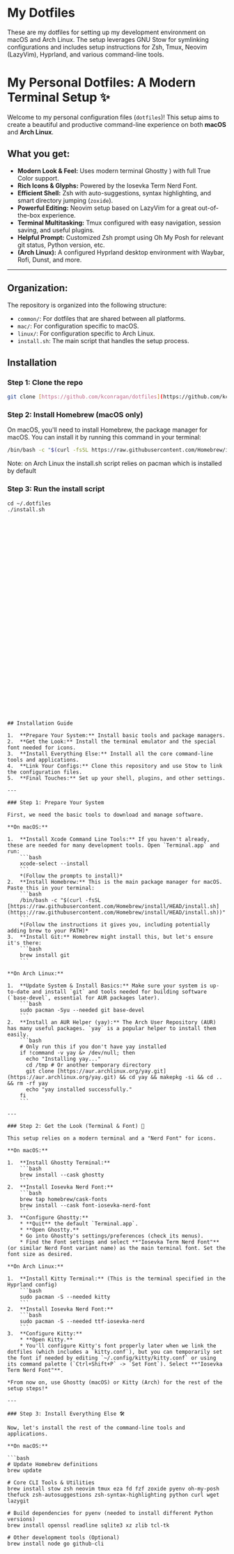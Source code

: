 # My Dotfiles

These are my dotfiles for setting up my development environment on macOS and Arch Linux. The setup leverages GNU Stow for symlinking configurations and includes setup instructions for Zsh, Tmux, Neovim (LazyVim), Hyprland, and various command-line tools.

# My Personal Dotfiles: A Modern Terminal Setup ✨

Welcome to my personal configuration files (`dotfiles`)! This setup aims to create a beautiful and productive command-line experience on both **macOS** and **Arch Linux**.

## **What you get:**

* **Modern Look & Feel:** Uses modern terminal Ghostty ) with full True Color support.
* **Rich Icons & Glyphs:** Powered by the Iosevka Term Nerd Font.
* **Efficient Shell:** Zsh with auto-suggestions, syntax highlighting, and smart directory jumping (`zoxide`).
* **Powerful Editing:** Neovim setup based on LazyVim for a great out-of-the-box experience.
* **Terminal Multitasking:** Tmux configured with easy navigation, session saving, and useful plugins.
* **Helpful Prompt:** Customized Zsh prompt using Oh My Posh for relevant git status, Python version, etc.
* **(Arch Linux):** A configured Hyprland desktop environment with Waybar, Rofi, Dunst, and more.

---

## Organization:

The repository is organized into the following structure:
* `common/`: For dotfiles that are shared between all platforms.
* `mac/`: For configuration specific to macOS.
* `linux/`: For configuration specific to Arch Linux.
* `install.sh`: The main script that handles the setup process.


## Installation

### Step 1: Clone the repo

```bash
git clone [https://github.com/kconragan/dotfiles](https://github.com/kconragan/dotfiles) ~/.dotfiles
```


### Step 2: Install Homebrew (macOS only)
On macOS, you'll need to install Homebrew, the package manager for macOS. You can install it by running this command in your terminal:

```bash
/bin/bash -c "$(curl -fsSL https://raw.githubusercontent.com/Homebrew/install/HEAD/install.sh)"
```

Note: on Arch Linux the install.sh script relies on pacman which is installed by default

### Step 3: Run the install script

```
cd ~/.dotfiles
./install.sh
```
```

































## Installation Guide

1.  **Prepare Your System:** Install basic tools and package managers.
2.  **Get the Look:** Install the terminal emulator and the special font needed for icons.
3.  **Install Everything Else:** Install all the core command-line tools and applications.
4.  **Link Your Configs:** Clone this repository and use Stow to link the configuration files.
5.  **Final Touches:** Set up your shell, plugins, and other settings.

---

### Step 1: Prepare Your System

First, we need the basic tools to download and manage software.

**On macOS:**

1.  **Install Xcode Command Line Tools:** If you haven't already, these are needed for many development tools. Open `Terminal.app` and run:
    ```bash
    xcode-select --install
    ```
    *(Follow the prompts to install)*
2.  **Install Homebrew:** This is the main package manager for macOS. Paste this in your terminal:
    ```bash
    /bin/bash -c "$(curl -fsSL [https://raw.githubusercontent.com/Homebrew/install/HEAD/install.sh](https://raw.githubusercontent.com/Homebrew/install/HEAD/install.sh))"
    ```
    *(Follow the instructions it gives you, including potentially adding brew to your PATH)*
3.  **Install Git:** Homebrew might install this, but let's ensure it's there:
    ```bash
    brew install git
    ```

**On Arch Linux:**

1.  **Update System & Install Basics:** Make sure your system is up-to-date and install `git` and tools needed for building software (`base-devel`, essential for AUR packages later).
    ```bash
    sudo pacman -Syu --needed git base-devel
    ```
2.  **Install an AUR Helper (yay):** The Arch User Repository (AUR) has many useful packages. `yay` is a popular helper to install them easily.
    ```bash
    # Only run this if you don't have yay installed
    if !command -v yay &> /dev/null; then
      echo "Installing yay..."
      cd /tmp # Or another temporary directory
      git clone [https://aur.archlinux.org/yay.git](https://aur.archlinux.org/yay.git) && cd yay && makepkg -si && cd .. && rm -rf yay
      echo "yay installed successfully."
    fi
    ```

---

### Step 2: Get the Look (Terminal & Font) 👀

This setup relies on a modern terminal and a "Nerd Font" for icons.

**On macOS:**

1.  **Install Ghostty Terminal:**
    ```bash
    brew install --cask ghostty
    ```
2.  **Install Iosevka Nerd Font:**
    ```bash
    brew tap homebrew/cask-fonts
    brew install --cask font-iosevka-nerd-font
    ```
3.  **Configure Ghostty:**
    * **Quit** the default `Terminal.app`.
    * **Open Ghostty.**
    * Go into Ghostty's settings/preferences (check its menus).
    * Find the Font settings and select **"Iosevka Term Nerd Font"** (or similar Nerd Font variant name) as the main terminal font. Set the font size as desired.

**On Arch Linux:**

1.  **Install Kitty Terminal:** (This is the terminal specified in the Hyprland config)
    ```bash
    sudo pacman -S --needed kitty
    ```
2.  **Install Iosevka Nerd Font:**
    ```bash
    sudo pacman -S --needed ttf-iosevka-nerd
    ```
3.  **Configure Kitty:**
    * **Open Kitty.**
    * You'll configure Kitty's font properly later when we link the dotfiles (which includes a `kitty.conf`), but you can temporarily set the font if needed by editing `~/.config/kitty/kitty.conf` or using its command palette (`Ctrl+Shift+P` -> `Set Font`). Select **"Iosevka Term Nerd Font"**.

*From now on, use Ghostty (macOS) or Kitty (Arch) for the rest of the setup steps!*

---

### Step 3: Install Everything Else 🛠️

Now, let's install the rest of the command-line tools and applications.

**On macOS:**

```bash
# Update Homebrew definitions
brew update

# Core CLI Tools & Utilities
brew install stow zsh neovim tmux eza fd fzf zoxide pyenv oh-my-posh thefuck zsh-autosuggestions zsh-syntax-highlighting python curl wget lazygit

# Build dependencies for pyenv (needed to install different Python versions)
brew install openssl readline sqlite3 xz zlib tcl-tk

# Other development tools (Optional)
brew install node go github-cli
